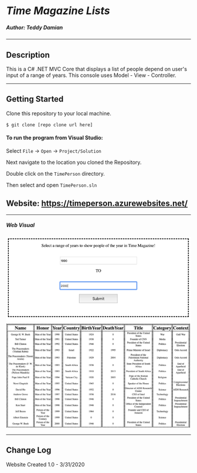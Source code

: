 # ***Time Magazine Lists***
##### *Author: Teddy Damian*

------------------------------

## Description
This is a C# .NET MVC Core that displays a list of people depend on user's input of a range of years.
This console uses Model - View - Controller.

------------------------------

## Getting Started
Clone this repository to your local machine.
```
$ git clone [repo clone url here]
```
#### To run the program from Visual Studio:
Select ```File``` -> ```Open``` -> ```Project/Solution```

Next navigate to the location you cloned the Repository.

Double click on the ```TimePerson``` directory.

Then select and open ```TimePerson.sln```

## Website: https://timeperson.azurewebsites.net/
------------------------------

##### Web Visual
![Web start up](https://github.com/teddydamian/TimePerson/blob/master/assets/Startup.png)
![Web result](https://github.com/teddydamian/TimePerson/blob/master/assets/Result.png)


------------------------------

## Change Log

Website Created 1.0 - 3/31/2020



